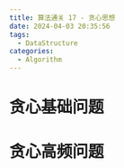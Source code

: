 ```yaml
---
title: 算法通关 17 - 贪心思想
date: 2024-04-03 20:35:56
tags: 
  - DataStructure
categories: 
  - Algorithm 
---
```


# 贪心基础问题



# 贪心高频问题



